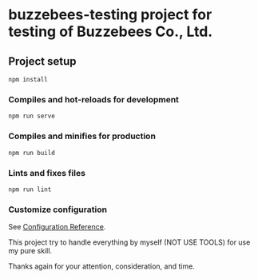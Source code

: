 # buzzebees-testing project for testing of Buzzebees Co., Ltd.

## Project setup
```
npm install
```

### Compiles and hot-reloads for development
```
npm run serve
```

### Compiles and minifies for production
```
npm run build
```

### Lints and fixes files
```
npm run lint
```

### Customize configuration
See [Configuration Reference](https://cli.vuejs.org/config/).

This project try to handle everything by myself (NOT USE TOOLS) for use my pure skill.

Thanks again for your attention, consideration, and time.